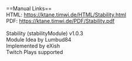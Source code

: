 ==Manual Links==<br/>
HTML: https://ktane.timwi.de/HTML/Stability.html<br/>
PDF: https://ktane.timwi.de/PDF/Stability.pdf<br/>
<br/>
Stability (stabilityModule) v1.0.3<br/>
Module Idea by Lumbud84<br/>
Implemented by eXish<br/>
Twitch Plays supported
